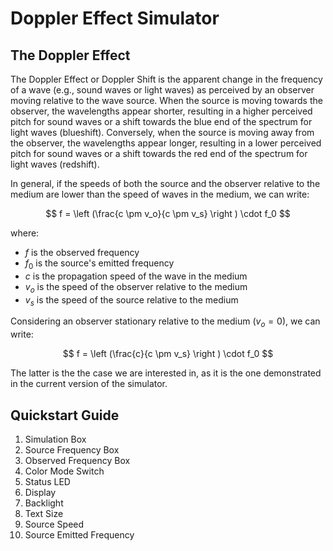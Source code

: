 # Doppler Effect Simulator


## The Doppler Effect

The Doppler Effect or Doppler Shift is the apparent change in the frequency of a wave (e.g., sound waves or light waves) as perceived by an observer moving relative to the wave source. When the source is moving towards the observer, the wavelengths appear shorter, resulting in a higher perceived pitch for sound waves or a shift towards the blue end of the spectrum for light waves (blueshift). Conversely, when the source is moving away from the observer, the wavelengths appear longer, resulting in a lower perceived pitch for sound waves or a shift towards the red end of the spectrum for light waves (redshift). 

In general, if the speeds of both the source and the observer relative to the medium are lower than the speed of waves in the medium, we can write: 

$$
f =  \left (\frac{c \pm v_o}{c \pm v_s} \right ) \cdot f_0
$$

where:

- $f$ is the observed frequency  
- $f_0$ is the source's emitted frequency  
- $c$ is the propagation speed of the wave in the medium  
- $v_o$ is the speed of the observer relative to the medium  
- $v_s$ is the speed of the source relative to the medium  

Considering an observer stationary relative to the medium ($v_o=0$), we can write:

$$
f =  \left (\frac{c}{c \pm v_s} \right ) \cdot f_0
$$

The latter is the the case we are interested in, as it is the one demonstrated in the current version of the simulator.

## Quickstart Guide


1. Simulation Box
2. Source Frequency Box
3. Observed Frequency Box
4. Color Mode Switch
5. Status LED
6. Display
7. Backlight
8. Text Size
9. Source Speed
10. Source Emitted Frequency
